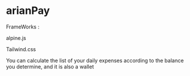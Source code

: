 # arianPay
FrameWorks :

alpine.js

Tailwind.css

You can calculate the list of your daily expenses according to the balance you determine, and it is also a wallet
